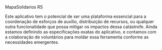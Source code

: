 MapaSolidarios RS

Este aplicativo tem o potencial de ser uma plataforma essencial para a coordenação de esforços de auxílio, distribuição de recursos, ou qualquer outra funcionalidade que possa mitigar os impactos dessa catástrofe. Ainda estamos definindo as especificações exatas do aplicativo, e contamos com a colaboração de voluntários para moldar essa ferramenta conforme as necessidades emergentes.

